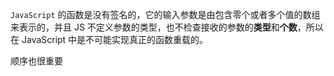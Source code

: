  `JavaScript` 的函数是没有签名的，它的输入参数是由包含零个或者多个值的数组来表示的，并且 JS 不定义参数的类型，也不检查接收的参数的**类型**和**个数**，所以在 JavaScript 中是不可能实现真正的函数重载的。

顺序也很重要